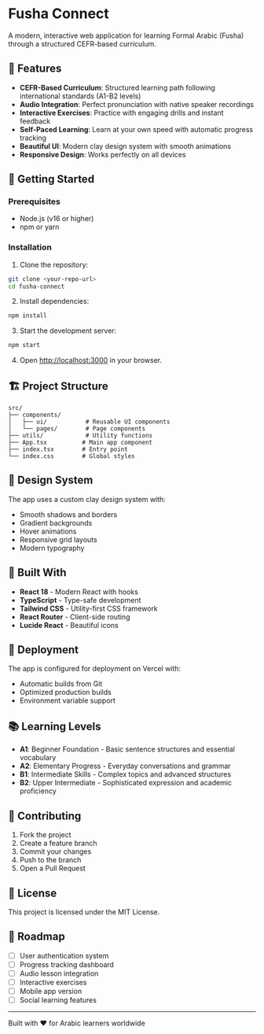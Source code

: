 # Fusha Connect

A modern, interactive web application for learning Formal Arabic (Fusha) through a structured CEFR-based curriculum.

## 🌟 Features

- **CEFR-Based Curriculum**: Structured learning path following international standards (A1-B2 levels)
- **Audio Integration**: Perfect pronunciation with native speaker recordings
- **Interactive Exercises**: Practice with engaging drills and instant feedback
- **Self-Paced Learning**: Learn at your own speed with automatic progress tracking
- **Beautiful UI**: Modern clay design system with smooth animations
- **Responsive Design**: Works perfectly on all devices

## 🚀 Getting Started

### Prerequisites

- Node.js (v16 or higher)
- npm or yarn

### Installation

1. Clone the repository:
```bash
git clone <your-repo-url>
cd fusha-connect
```

2. Install dependencies:
```bash
npm install
```

3. Start the development server:
```bash
npm start
```

4. Open [http://localhost:3000](http://localhost:3000) in your browser.

## 🏗️ Project Structure

```
src/
├── components/
│   ├── ui/           # Reusable UI components
│   └── pages/        # Page components
├── utils/            # Utility functions
├── App.tsx          # Main app component
├── index.tsx        # Entry point
└── index.css        # Global styles
```

## 🎨 Design System

The app uses a custom clay design system with:
- Smooth shadows and borders
- Gradient backgrounds
- Hover animations
- Responsive grid layouts
- Modern typography

## 📱 Built With

- **React 18** - Modern React with hooks
- **TypeScript** - Type-safe development
- **Tailwind CSS** - Utility-first CSS framework
- **React Router** - Client-side routing
- **Lucide React** - Beautiful icons

## 🚀 Deployment

The app is configured for deployment on Vercel with:
- Automatic builds from Git
- Optimized production builds
- Environment variable support

## 📚 Learning Levels

- **A1**: Beginner Foundation - Basic sentence structures and essential vocabulary
- **A2**: Elementary Progress - Everyday conversations and grammar
- **B1**: Intermediate Skills - Complex topics and advanced structures
- **B2**: Upper Intermediate - Sophisticated expression and academic proficiency

## 🤝 Contributing

1. Fork the project
2. Create a feature branch
3. Commit your changes
4. Push to the branch
5. Open a Pull Request

## 📄 License

This project is licensed under the MIT License.

## 🎯 Roadmap

- [ ] User authentication system
- [ ] Progress tracking dashboard
- [ ] Audio lesson integration
- [ ] Interactive exercises
- [ ] Mobile app version
- [ ] Social learning features

---

Built with ❤️ for Arabic learners worldwide

